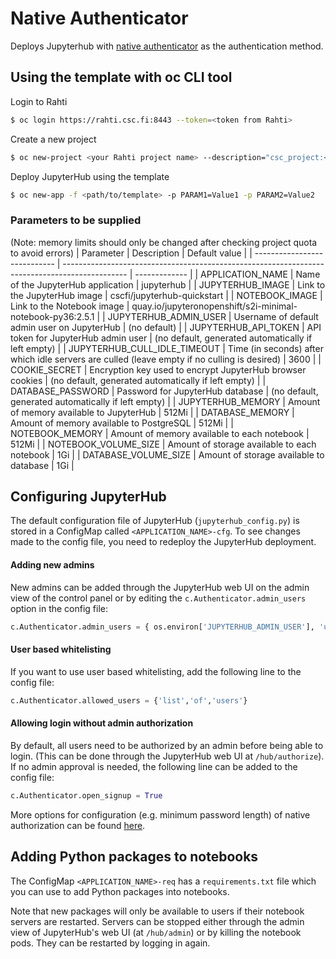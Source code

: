 # Native Authenticator

Deploys Jupyterhub with [native authenticator](https://native-authenticator.readthedocs.io/en/latest/index.html) as the authentication method.

## Using the template with oc CLI tool

Login to Rahti
```bash
$ oc login https://rahti.csc.fi:8443 --token=<token from Rahti>
```

Create a new project
```bash
$ oc new-project <your Rahti project name> --description="csc_project:<your CSC project name>"
```

Deploy JupyterHub using the template
```bash
$ oc new-app -f <path/to/template> -p PARAM1=Value1 -p PARAM2=Value2
```


### Parameters to be supplied

(Note: memory limits should only be changed after checking project quota to avoid errors)
| Parameter                    | Description                                                                                    | Default value |
| ---------------------------- | ---------------------------------------------------------------------------------------------- | ------------- |
| APPLICATION_NAME             | Name of the JupyterHub application                                                             | jupyterhub    |
| JUPYTERHUB_IMAGE             | Link to the JupyterHub image                                                                   | cscfi/jupyterhub-quickstart |
| NOTEBOOK_IMAGE               | Link to the Notebook image                                                                     | quay.io/jupyteronopenshift/s2i-minimal-notebook-py36:2.5.1 |
| JUPYTERHUB_ADMIN_USER        | Username of default admin user on JupyterHub                                                   | (no default)  |
| JUPYTERHUB_API_TOKEN         | API token for JupyterHub admin user                                                            | (no default, generated automatically if left empty) |
| JUPYTERHUB_CULL_IDLE_TIMEOUT | Time (in seconds) after which idle servers are culled (leave empty if no culling is desired)   | 3600          |
| COOKIE_SECRET                | Encryption key used to encrypt JupyterHub browser cookies                                      | (no default, generated automatically if left empty) |
| DATABASE_PASSWORD            | Password for JupyterHub database                                                               | (no default, generated automatically if left empty) |
| JUPYTERHUB_MEMORY            | Amount of memory available to JupyterHub                                                       | 512Mi         |
| DATABASE_MEMORY              | Amount of memory available to PostgreSQL                                                       | 512Mi         |
| NOTEBOOK_MEMORY              | Amount of memory available to each notebook                                                    | 512Mi         |
| NOTEBOOK_VOLUME_SIZE         | Amount of storage available to each notebook                                                   | 1Gi           |
| DATABASE_VOLUME_SIZE         | Amount of storage available to database                                                        | 1Gi           |


## Configuring JupyterHub

The default configuration file of JupyterHub (`jupyterhub_config.py`) is stored in a ConfigMap called `<APPLICATION_NAME>-cfg`. To see changes made to the config file, you need to redeploy the JupyterHub deployment.

#### Adding new admins

New admins can be added through the JupyterHub web UI on the admin view of the control panel or by editing the `c.Authenticator.admin_users` option in the config file:
```python
c.Authenticator.admin_users = { os.environ['JUPYTERHUB_ADMIN_USER'], 'username-of-admin', 'another-admin' }
```

#### User based whitelisting

If you want to use user based whitelisting, add the following line to the config file:
```python
c.Authenticator.allowed_users = {'list','of','users'}
```

#### Allowing login without admin authorization

By default, all users need to be authorized by an admin before being able to login. (This can be done through the JupyterHub web UI at `/hub/authorize`). If no admin approval is needed, the following line can be added to the config file:
```python
c.Authenticator.open_signup = True
```

More options for configuration (e.g. minimum password length) of native authorization can be found [here](https://native-authenticator.readthedocs.io/en/latest/options.html).


## Adding Python packages to notebooks

The ConfigMap `<APPLICATION_NAME>-req` has a `requirements.txt` file which you can use to add Python packages into notebooks.

Note that new packages will only be available to users if their notebook servers are restarted. Servers can be stopped either through the admin view of JupyterHub's web UI (at `/hub/admin`) or by killing the notebook pods. They can be restarted by logging in again.
